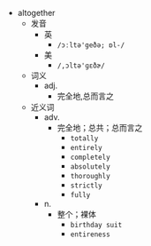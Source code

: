 - altogether
  - 发音
    - 英
      - `/ɔːltə'geðə; ɒl-/`
    - 美
      - `/,ɔltə'ɡɛðɚ/`
  - 词义
    - adj.
      - 完全地,总而言之
  - 近义词
    - adv.
      - 完全地；总共；总而言之
        - `totally`
        - `entirely`
        - `completely`
        - `absolutely`
        - `thoroughly`
        - `strictly`
        - `fully`
    - n.
      - 整个；裸体
        - `birthday suit`
        - `entireness`
